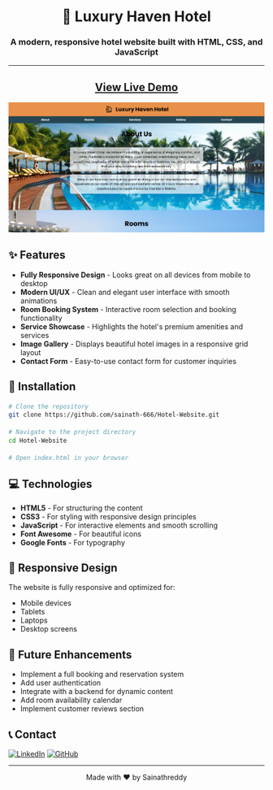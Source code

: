 <div align="center">

# 🏨 Luxury Haven Hotel

### A modern, responsive hotel website built with HTML, CSS, and JavaScript

---

## [View Live Demo](https://sainath-666.github.io/Hotel_Page/)

![Luxury Haven Hotel Preview](Preview.png)

</div>

## ✨ Features

- **Fully Responsive Design** - Looks great on all devices from mobile to desktop
- **Modern UI/UX** - Clean and elegant user interface with smooth animations
- **Room Booking System** - Interactive room selection and booking functionality
- **Service Showcase** - Highlights the hotel's premium amenities and services
- **Image Gallery** - Displays beautiful hotel images in a responsive grid layout
- **Contact Form** - Easy-to-use contact form for customer inquiries

## 🚀 Installation

```bash
# Clone the repository
git clone https://github.com/sainath-666/Hotel-Website.git

# Navigate to the project directory
cd Hotel-Website

# Open index.html in your browser
```

## 💻 Technologies

- **HTML5** - For structuring the content
- **CSS3** - For styling with responsive design principles
- **JavaScript** - For interactive elements and smooth scrolling
- **Font Awesome** - For beautiful icons
- **Google Fonts** - For typography

## 📱 Responsive Design

The website is fully responsive and optimized for:
- Mobile devices
- Tablets
- Laptops
- Desktop screens

## 🔮 Future Enhancements

- Implement a full booking and reservation system
- Add user authentication
- Integrate with a backend for dynamic content
- Add room availability calendar
- Implement customer reviews section

## 📞 Contact

[![LinkedIn](https://img.shields.io/badge/LinkedIn-0077B5?style=for-the-badge&logo=linkedin&logoColor=white)](https://www.linkedin.com/in/sainath666)
[![GitHub](https://img.shields.io/badge/GitHub-100000?style=for-the-badge&logo=github&logoColor=white)](https://github.com/sainath-666)

---
<div align="center">
  <p>Made with ❤️ by Sainathreddy</p>
</div>
